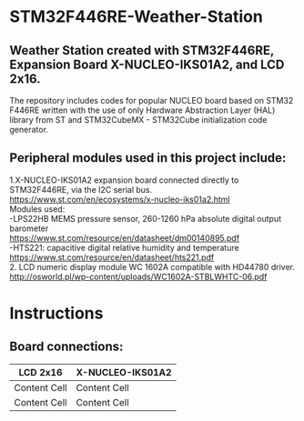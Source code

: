 # STM32F446RE-Weather-Station
## Weather Station created with STM32F446RE, Expansion Board X-NUCLEO-IKS01A2, and LCD 2x16.

The repository includes codes for popular NUCLEO board based on STM32 F446RE written with the use of only Hardware Abstraction Layer (HAL)
library from ST and STM32CubeMX - STM32Cube initialization code generator.

## Peripheral modules used in this project include:  
1.X-NUCLEO-IKS01A2 expansion board connected directly to STM32F446RE, via the I2C serial bus.  
https://www.st.com/en/ecosystems/x-nucleo-iks01a2.html  
    Modules used:  
    -LPS22HB MEMS pressure sensor, 260-1260 hPa absolute digital output barometer  
    https://www.st.com/resource/en/datasheet/dm00140895.pdf  
    -HTS221: capacitive digital relative humidity and temperature  
    https://www.st.com/resource/en/datasheet/hts221.pdf  
2. LCD numeric display module WC 1602A compatible with HD44780 driver.  
    http://osworld.pl/wp-content/uploads/WC1602A-STBLWHTC-06.pdf

# Instructions  
## Board connections:

| LCD 2x16  | X-NUCLEO-IKS01A2 |
| ------------- | ------------- |
| Content Cell  | Content Cell  |
| Content Cell  | Content Cell  |
    

